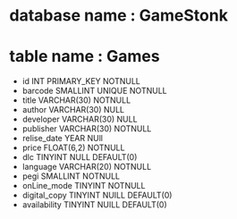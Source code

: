 <!-- db-first
Istruzioni:
Create un file di testo per descrivere un database 
di un negozio di videogiochi.
Strutturate il file come fatto oggi in classe.  
Specificate: il nome del database, la tabella 
e le potenziali colonne con i tipi di dato. -->

# database  name :  GameStonk
# table     name :  Games
- id                INT PRIMARY_KEY NOTNULL
- barcode           SMALLINT UNIQUE NOTNULL
- title             VARCHAR(30) NOTNULL
- author            VARCHAR(30) NULL
- developer         VARCHAR(30) NULL
- publisher         VARCHAR(30) NOTNULL
- relise_date       YEAR NUll
- price             FLOAT(6,2) NOTNULL
- dlc               TINYINT NULL DEFAULT(0)
- language          VARCHAR(20) NOTNULL
- pegi              SMALLINT NOTNULL
- onLine_mode       TINYINT NOTNULL
- digital_copy      TINYINT NUILL DEFAULT(0)
- availability      TINYINT NUILL DEFAULT(0)